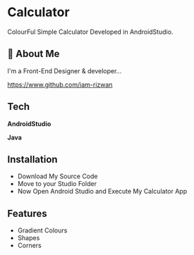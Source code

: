 
# Calculator

ColourFul Simple Calculator Developed in AndroidStudio.



## 🚀 About Me
I'm a Front-End Designer & developer...

https://www.github.com/iam-rizwan
## Tech 

**AndroidStudio** 

**Java** 


## Installation

* Download My Source Code
* Move to your Studio Folder 
* Now Open Android Studio and Execute My Calculator App



    
## Features

- Gradient Colours
- Shapes 
- Corners

